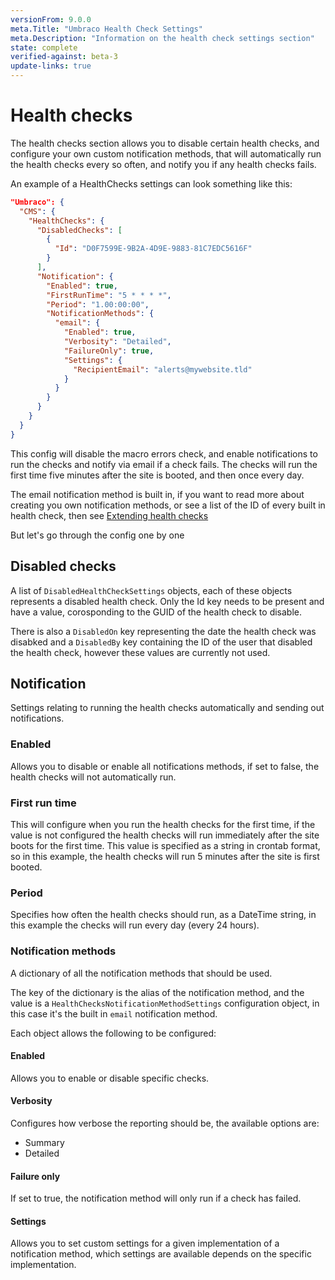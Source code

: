 ```yaml
---
versionFrom: 9.0.0
meta.Title: "Umbraco Health Check Settings"
meta.Description: "Information on the health check settings section"
state: complete
verified-against: beta-3
update-links: true
---
```


# Health checks

The health checks section allows you to disable certain health checks, and configure your own custom notification methods, that will automatically run the health checks every so often, and notify you if any health checks fails.

An example of a HealthChecks settings can look something like this:

```json
"Umbraco": {
  "CMS": {
    "HealthChecks": {
      "DisabledChecks": [
        {
          "Id": "D0F7599E-9B2A-4D9E-9883-81C7EDC5616F"
        }
      ],
      "Notification": {
        "Enabled": true,
        "FirstRunTime": "5 * * * *",
        "Period": "1.00:00:00",
        "NotificationMethods": {
          "email": {
            "Enabled": true,
            "Verbosity": "Detailed",
            "FailureOnly": true,
            "Settings": {
              "RecipientEmail": "alerts@mywebsite.tld"
            }
          }
        }
      }
    }
  }
}
```

This config will disable the macro errors check, and enable notifications to run the checks and notify via email if a check fails. The checks will run the first time five minutes after the site is booted, and then once every day.

The email notification method is built in, if you want to read more about creating you own notification methods, or see a list of the ID of every built in health check, then see [Extending health checks](../../../Extending/Health-Check/index.md)

But let's go through the config one by one

## Disabled checks

A list of `DisabledHealthCheckSettings` objects, each of these objects represents a disabled health check. Only the Id key needs to be present and have a value, corosponding to the GUID of the health check to disable.

There is also a `DisabledOn` key representing the date the health check was disabked and a `DisabledBy` key containing the ID of the user that disabled the health check, however these values are currently not used.

## Notification

Settings relating to running the health checks automatically and sending out notifications.

### Enabled

Allows you to disable or enable all notifications methods, if set to false, the health checks will not automatically run.

### First run time

This will configure when you run the health checks for the first time, if the value is not configured the health checks will run immediately after the site boots for the first time. This value is specified as a string in crontab format, so in this example, the health checks will run 5 minutes after the site is first booted.

### Period

Specifies how often the health checks should run, as a DateTime string, in this example the checks will run every day (every 24 hours).

### Notification methods

A dictionary of all the notification methods that should be used. 

The key of the dictionary is the alias of the notification method, and the value is a `HealthChecksNotificationMethodSettings` configuration object, in this case it's the built in `email` notification method. 

Each object allows the following to be configured:

#### Enabled

Allows you to enable or disable specific checks.

#### Verbosity

Configures how verbose the reporting should be, the available options are:

* Summary 
* Detailed

#### Failure only

If set to true, the notification method will only run if a check has failed.

#### Settings

Allows you to set custom settings for a given implementation of a notification method, which settings are available depends on the specific implementation.
